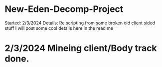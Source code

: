 # New-Eden-Decomp-Project


Started: 2/3/2024
Details: Re scripting from some broken old client sided stuff I will post some cool details here in the read me

# 2/3/2024 Mineing client/Body track done.
